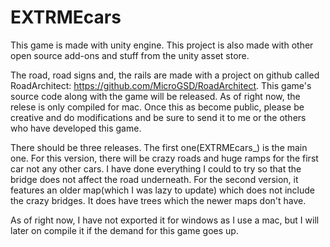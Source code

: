 # EXTRMEcars
This game is made with unity engine. This project is also made with other open source add-ons and stuff from the unity asset store.

The road, road signs and, the rails are made with a project on github called RoadArchitect: https://github.com/MicroGSD/RoadArchitect. This game's source code along with the game will be released. As of right now, the relese is only compiled for mac. Once this as become public, please be creative and do modifications and be sure to send it to me or the others who have developed this game. 

There should be three releases. The first one(EXTRMEcars_) is the main one. For this version, there will be crazy roads and huge ramps for the first car not any other cars. I have done everything I could to try so that the bridge does not affect the road underneath. For the second version, it features an older map(which I was lazy to update) which does not include the crazy bridges. It does have trees which the newer maps don't have. 

As of right now, I have not exported it for windows as I use a mac, but I will later on compile it if the demand for this game goes up.





